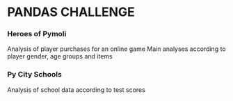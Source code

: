 # PANDAS CHALLENGE 


### Heroes of Pymoli 
Analysis of player purchases for an online game
Main analyses according to player gender, age groups and items


### Py City Schools
Analysis of school data according to test scores
